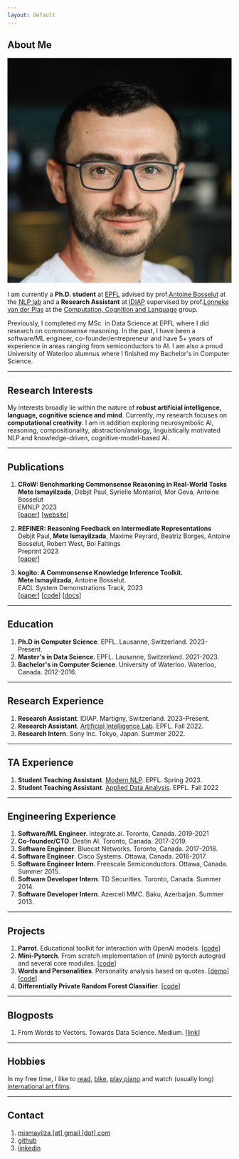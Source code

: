 ```yaml
---
layout: default
---
```

## <span class="section-bar"></span> About Me

<img class="profile-picture" src="profile-picture.jpeg">

I am currently a **Ph.D. student** at [EPFL](https://epfl.ch) advised by prof.[Antoine Bosselut](https://atcbosselut.github.io/) at the [NLP lab](https://nlp.epfl.ch) and a **Research Assistant** at [IDIAP](https://idiap.ch) supervised by prof.[Lonneke van der Plas](https://www.idiap.ch/~lvdplas/) at the [Computation, Cognition and Language](https://www.idiap.ch/~lvdplas/) group. 

Previously, I completed my MSc. in Data Science at EPFL where I did research on commonsense reasoning. In the past, I have been a software/ML engineer, co-founder/entrepreneur and have 5+ years of experience in areas ranging from semiconductors to AI. I am also a proud University of Waterloo alumnus where I finished my Bachelor's in Computer Science.


--- 

## <span class="section-bar"></span> Research Interests

My interests broadly lie within the nature of **robust artificial intelligence, language, cognitive science and mind**. Currently, my research focuses on **computational creativity**. I am in addition exploring neurosymbolic AI, reasoning, compositionality, abstraction/analogy, linguistically motivated NLP and knowledge-driven, cognitive-model-based AI.  


--- 

## <span class="section-bar"></span> Publications
1. **CRoW: Benchmarking Commonsense Reasoning in Real-World Tasks**<br/>
<span class="authors">**Mete Ismayilzada**, Debjit Paul, Syrielle Montariol, Mor Geva, Antoine Bosselut</span><br/>
<span class="conference">EMNLP 2023</span><br/>
[[paper](https://arxiv.org/abs/2310.15239)] [[website](https://mete.is/crow)] 

2. **REFINER: Reasoning Feedback on Intermediate Representations**<br/>
<span class="authors">Debjit Paul, **Mete Ismayilzada**, Maxime Peyrard, Beatriz Borges, Antoine Bosselut, Robert West, Boi Faltings</span><br/>
<span class="conference">Preprint 2023</span><br/>
[[paper](https://arxiv.org/abs/2304.01904)]

3. **kogito: A Commonsense Knowledge Inference Toolkit.**<br/>
<span class="authors">**Mete Ismayilzada**, Antoine Bosselut.</span><br/>
<span class="conference">EACL System Demonstrations Track, 2023</span><br/>
[[paper](https://aclanthology.org/2023.eacl-demo.12)] [[code](https://github.com/epfl-nlp/kogito)] [[docs](https://kogito.readthedocs.io)]

---

## <span class="section-bar"></span> Education

1. **Ph.D in Computer Science**. EPFL. Lausanne, Switzerland. <span class="dates">2023-Present.</span>
2. **Master's in Data Science**. EPFL. Lausanne, Switzerland. <span class="dates">2021-2023.</span>
3. **Bachelor's in Computer Science**. University of Waterloo. Waterloo, Canada. <span class="dates">2012-2016.</span>

--- 

## <span class="section-bar"></span> Research Experience

1. **Research Assistant**. IDIAP. Martigny, Switzerland. <span class="dates">2023-Present.</span>
2. **Research Assistant**. [Artificial Intelligence Lab](https://lia.epfl.ch/). EPFL. <span class="dates">Fall 2022.</span>
3. **Research Intern**. Sony Inc. Tokyo, Japan. <span class="dates">Summer 2022.</span>

---

## <span class="section-bar"></span> TA Experience

1. **Student Teaching Assistant**. [Modern NLP](https://nlp.epfl.ch/cs-552-modern-nlp/). EPFL. <span class="dates">Spring 2023.</span>
2. **Student Teaching Assistant**. [Applied Data Analysis](https://dlab.epfl.ch/teaching/fall2022/cs401/). EPFL. <span class="dates">Fall 2022</span>

---

## <span class="section-bar"></span> Engineering Experience

1. **Software/ML Engineer**. integrate.ai. Toronto, Canada. <span class="dates">2019-2021</span>
2. **Co-founder/CTO**. Destin AI. Toronto, Canada. <span class="dates">2017-2019.</span>
3. **Software Engineer**. Bluecat Networks. Toronto, Canada. <span class="dates">2017-2018.</span>
4. **Software Engineer**. Cisco Systems. Ottawa, Canada. <span class="dates">2016-2017.</span>
5. **Software Engineer Intern**. Freescale Semiconductors. Ottawa, Canada. <span class="dates">Summer 2015.</span>
6. **Software Developer Intern**. TD Securities. Toronto, Canada. <span class="dates">Summer 2014.</span>
7. **Software Developer Intern**. Azercell MMC. Baku, Azerbaijan. <span class="dates">Summer 2013.</span>

---

## <span class="section-bar"></span> Projects
1. **Parrot**. Educational toolkit for interaction with OpenAI models. [[code]](https://github.com/epfl-nlp/parrot)
2. **Mini-Pytorch**. From scratch implementation of (mini) pytorch autograd and several core modules. [[code](https://github.com/mismayil/mini-pytorch)]
3. **Words and Personalities**. Personality analysis based on quotes. [[demo](https://mismayil.github.io/words-personalities)] [[code](https://github.com/mismayil/words-personalities)]
3. **Differentially Private Random Forest Classifier**. [[code](https://github.com/IBM/differential-privacy-library/releases/tag/0.5.0)]

---

## <span class="section-bar"></span> Blogposts
1. From Words to Vectors. Towards Data Science. Medium. [[link](https://medium.com/towards-data-science/from-words-to-vectors-e24f0977193e)]

---

## <span class="section-bar"></span> Hobbies
In my free time, I like to [read](https://www.goodreads.com/user/show/34889251-mete-ismayil), [bike](https://www.strava.com/athletes/33241990), [play piano](https://youtube.com/playlist?list=PLWgqALhmmentLA30W40VUV6HXOHH0n6z-) and watch (usually long) [international art films](https://boxd.it/ggyee).

---


## <span class="section-bar"></span> Contact
1. [mismayilza [at] gmail [dot] com](mailto:)
2. [github](https://github.com/mismayil)
3. [linkedin](https://www.linkedin.com/in/mismayilzada)
